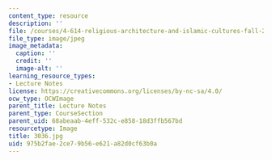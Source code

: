 ```yaml
---
content_type: resource
description: ''
file: /courses/4-614-religious-architecture-and-islamic-cultures-fall-2002/975b2fae2ce79b56e621a82d0cf63b0a_3036.jpg
file_type: image/jpeg
image_metadata:
  caption: ''
  credit: ''
  image-alt: ''
learning_resource_types:
- Lecture Notes
license: https://creativecommons.org/licenses/by-nc-sa/4.0/
ocw_type: OCWImage
parent_title: Lecture Notes
parent_type: CourseSection
parent_uid: 68abeaab-4eff-532c-e858-18d3ffb567bd
resourcetype: Image
title: 3036.jpg
uid: 975b2fae-2ce7-9b56-e621-a82d0cf63b0a
---
```

